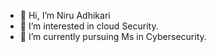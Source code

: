 - 👋 Hi, I’m Niru Adhikari
- 👀 I’m interested in cloud Security.
- 🌱 I’m currently pursuing Ms in Cybersecurity.
